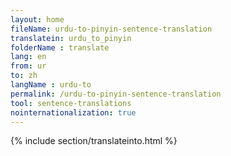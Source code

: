 ```yaml
---
layout: home
fileName: urdu-to-pinyin-sentence-translation
translatein: urdu_to_pinyin
folderName : translate
lang: en
from: ur
to: zh
langName : urdu-to
permalink: /urdu-to-pinyin-sentence-translation
tool: sentence-translations
nointernationalization: true
---
```

{% include section/translateinto.html %}
